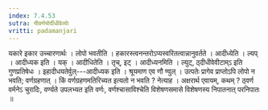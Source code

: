 ```yaml
---
index: 7.4.53
sutra: यीवर्णयोर्दीधीवेव्योः
vritti: padamanjari
---
```


 यकारे इकार उच्चारणार्थः । लोपो भवतीति । हकारस्त्वनन्तरोऽप्यस्वरितत्वान्नानुवर्तते । आदीध्येति । ल्यप् । आदीध्यक इति । यक् । आदीधितेति । तृच्, इट् ।  आदीध्यनमिति । ल्युट्, ठ्दीधीवेवीटाम्ऽ इति गुणप्रतिषेधः । इहादीधयतेर्वुल्---आदीध्यक इति । श्रूयमाण एव णौ ण्वुल् । उत्पतेः प्रागेव प्राप्तोऽपि लोपो न भवति; वर्णग्रहणात् । किं वर्णग्रहणमतिरिच्यत इत्यतो न भवति ? नेत्याह । अक्षरार्थ एवायम्, कथम् ? ठ्वर्ण वर्मनेऽ चुरादिः, वर्ण्यते उपलभ्यत इति वर्णः, वर्णश्चासाविश्चेति विशेषणसमासे विशेषणस्य निपातनात् परनिपातः ॥